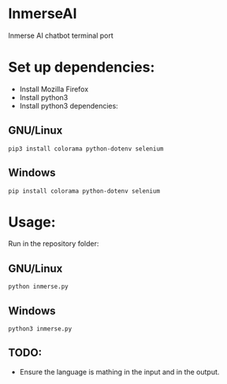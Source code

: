 # InmerseAI
Inmerse AI chatbot terminal port 

# Set up dependencies:
- Install Mozilla Firefox
- Install python3
- Install python3 dependencies:

## GNU/Linux

<code>pip3 install colorama python-dotenv selenium</code>

## Windows
<code>pip install colorama python-dotenv selenium</code>

# Usage:
Run in the repository folder:

## GNU/Linux

<code>python inmerse.py</code>

## Windows

<code>python3 inmerse.py</code>

## TODO:
- Ensure the language is mathing in the input and in the output.
